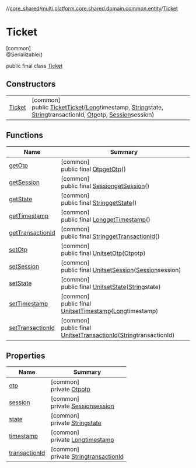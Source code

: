//[core_shared](../../../index.md)/[multi.platform.core.shared.domain.common.entity](../index.md)/[Ticket](index.md)

# Ticket

[common]\
@Serializable()

public final class [Ticket](index.md)

## Constructors

| | |
|---|---|
| [Ticket](-ticket.md) | [common]<br>public [Ticket](index.md)[Ticket](-ticket.md)([Long](https://developer.android.com/reference/kotlin/java/lang/Long.html)timestamp, [String](https://developer.android.com/reference/kotlin/java/lang/String.html)state, [String](https://developer.android.com/reference/kotlin/java/lang/String.html)transactionId, [Otp](../-otp/index.md)otp, [Session](../-session/index.md)session) |

## Functions

| Name | Summary |
|---|---|
| [getOtp](get-otp.md) | [common]<br>public final [Otp](../-otp/index.md)[getOtp](get-otp.md)() |
| [getSession](get-session.md) | [common]<br>public final [Session](../-session/index.md)[getSession](get-session.md)() |
| [getState](get-state.md) | [common]<br>public final [String](https://developer.android.com/reference/kotlin/java/lang/String.html)[getState](get-state.md)() |
| [getTimestamp](get-timestamp.md) | [common]<br>public final [Long](https://developer.android.com/reference/kotlin/java/lang/Long.html)[getTimestamp](get-timestamp.md)() |
| [getTransactionId](get-transaction-id.md) | [common]<br>public final [String](https://developer.android.com/reference/kotlin/java/lang/String.html)[getTransactionId](get-transaction-id.md)() |
| [setOtp](set-otp.md) | [common]<br>public final [Unit](https://kotlinlang.org/api/latest/jvm/stdlib/kotlin/-unit/index.html)[setOtp](set-otp.md)([Otp](../-otp/index.md)otp) |
| [setSession](set-session.md) | [common]<br>public final [Unit](https://kotlinlang.org/api/latest/jvm/stdlib/kotlin/-unit/index.html)[setSession](set-session.md)([Session](../-session/index.md)session) |
| [setState](set-state.md) | [common]<br>public final [Unit](https://kotlinlang.org/api/latest/jvm/stdlib/kotlin/-unit/index.html)[setState](set-state.md)([String](https://developer.android.com/reference/kotlin/java/lang/String.html)state) |
| [setTimestamp](set-timestamp.md) | [common]<br>public final [Unit](https://kotlinlang.org/api/latest/jvm/stdlib/kotlin/-unit/index.html)[setTimestamp](set-timestamp.md)([Long](https://developer.android.com/reference/kotlin/java/lang/Long.html)timestamp) |
| [setTransactionId](set-transaction-id.md) | [common]<br>public final [Unit](https://kotlinlang.org/api/latest/jvm/stdlib/kotlin/-unit/index.html)[setTransactionId](set-transaction-id.md)([String](https://developer.android.com/reference/kotlin/java/lang/String.html)transactionId) |

## Properties

| Name | Summary |
|---|---|
| [otp](index.md#-1061732414%2FProperties%2F-1689394408) | [common]<br>private [Otp](../-otp/index.md)[otp](index.md#-1061732414%2FProperties%2F-1689394408) |
| [session](index.md#-1290100041%2FProperties%2F-1689394408) | [common]<br>private [Session](../-session/index.md)[session](index.md#-1290100041%2FProperties%2F-1689394408) |
| [state](index.md#556594460%2FProperties%2F-1689394408) | [common]<br>private [String](https://developer.android.com/reference/kotlin/java/lang/String.html)[state](index.md#556594460%2FProperties%2F-1689394408) |
| [timestamp](index.md#507664439%2FProperties%2F-1689394408) | [common]<br>private [Long](https://developer.android.com/reference/kotlin/java/lang/Long.html)[timestamp](index.md#507664439%2FProperties%2F-1689394408) |
| [transactionId](index.md#1602741780%2FProperties%2F-1689394408) | [common]<br>private [String](https://developer.android.com/reference/kotlin/java/lang/String.html)[transactionId](index.md#1602741780%2FProperties%2F-1689394408) |
